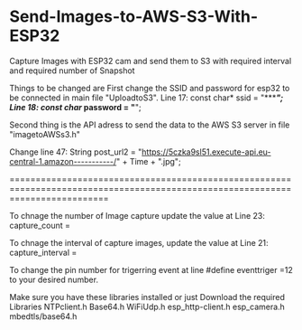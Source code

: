 # Send-Images-to-AWS-S3-With-ESP32
Capture Images with ESP32 cam and send them to S3 with required interval and required number of Snapshot

Things to be changed are
First change the SSID and password for esp32 to be connected in main file "UploadtoS3".
Line 17: const char* ssid = "**********";
Line 18: const char* password = "******";

Second thing is the API adress to send the data to the AWS S3 server in file "imagetoAWSs3.h"

Change line 47: 
String post_url2 = "https://5czka9sl51.execute-api.eu-central-1.amazon-----------/" + Time + ".jpg";

===============================================================================================================================

To chnage the number of Image capture update the value at Line 23:
capture_count = 

To chnage the interval of capture images, update the value at Line 21:
capture_interval = 

To change the pin number for trigerring event at line 
#define eventtriger =12 to your desired number.



Make sure you have these libraries installed or just Download the required Libraries
NTPclient.h
Base64.h
WiFiUdp.h
esp_http-client.h
esp_camera.h
mbedtls/base64.h
